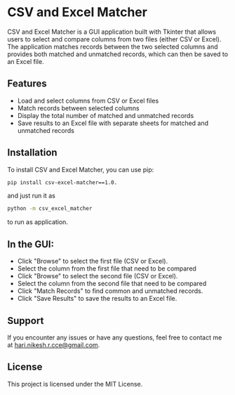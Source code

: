 # CSV and Excel Matcher

CSV and Excel Matcher is a GUI application built with Tkinter that allows users to select and compare columns from two files (either CSV or Excel). The application matches records between the two selected columns and provides both matched and unmatched records, which can then be saved to an Excel file.

## Features

- Load and select columns from CSV or Excel files
- Match records between selected columns
- Display the total number of matched and unmatched records
- Save results to an Excel file with separate sheets for matched and unmatched records

## Installation

To install CSV and Excel Matcher, you can use pip:

```bash
pip install csv-excel-matcher==1.0.
```
and just run it as
```bash
python -m csv_excel_matcher
```
to run as application.

## In the GUI:
- Click "Browse" to select the first file (CSV or Excel).
- Select the column from the first file that need to be compared
- Click "Browse" to select the second file (CSV or Excel).
- Select the column from the second file that need to be compared
- Click "Match Records" to find common and unmatched records.
- Click "Save Results" to save the results to an Excel file.

## Support
If you encounter any issues or have any questions, feel free to contact me at hari.nikesh.r.cce@gmail.com.

## License
This project is licensed under the MIT License.



